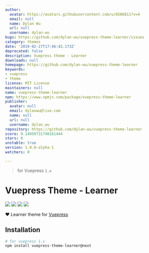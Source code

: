 ```yaml
---
author:
  avatar: https://avatars.githubusercontent.com/u/6586811?v=4
  email: null
  name: Dylan Wu
  url: null
  username: dylan-wu
bugs: https://github.com/dylan-wu/vuepress-theme-learner/issues
category: themes
date: '2019-02-27T17:46:42.173Z'
deprecated: false
description: Vuepress theme - Learner
downloads: null
homepage: https://github.com/dylan-wu/vuepress-theme-learner
keywords:
- vuepress
- theme
license: MIT License
maintainers: null
name: vuepress-theme-learner
npm: https://www.npmjs.com/package/vuepress-theme-learner
publisher:
  avatar: null
  email: dylanwu@live.com
  name: null
  url: null
  username: dylan_wu
repository: https://github.com/dylan-wu/vuepress-theme-learner
score: 0.14950731740161444
stars: 0
unstable: true
version: 1.0.0-alpha-1
watchers: 0

---
```


> for Vuepress `1.x`

# Vuepress Theme - Learner

[![](https://img.shields.io/circleci/project/github/dylan-wu/vuepress-theme-learner/master.svg?style=flat)](https://circleci.com/gh/meteorlxy/vuepress-theme-learner)
[![](https://img.shields.io/npm/v/vuepress-theme-learner/latest.svg?style=flat)](https://www.npmjs.com/package/vuepress-theme-learner)
[![](https://img.shields.io/npm/v/vuepress-theme-learner/next.svg?style=flat)](https://www.npmjs.com/package/vuepress-theme-learner)
[![](https://img.shields.io/github/license/dylan-wu/vuepress-theme-learner.svg?style=flat)](./LICENSE)

:heart: Learner theme for [Vuepress](https://vuepress.vuejs.org)

## Installation

```sh
# for vuepress 1.x
npm install vuepress-theme-learner@next
```
